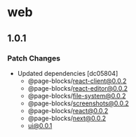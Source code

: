 # web

## 1.0.1

### Patch Changes

- Updated dependencies [dc05804]
  - @page-blocks/react-client@0.0.2
  - @page-blocks/react-editor@0.0.2
  - @page-blocks/file-system@0.0.2
  - @page-blocks/screenshots@0.0.2
  - @page-blocks/react@0.0.2
  - @page-blocks/next@0.0.2
  - ui@0.0.1
